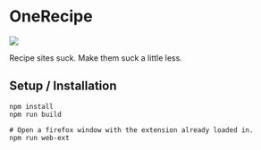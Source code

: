 # OneRecipe

![](https://i.imgur.com/hIRrrvF.gif)

Recipe sites suck. Make them suck a little less.

## Setup / Installation

    npm install
    npm run build

    # Open a firefox window with the extension already loaded in.
    npm run web-ext
